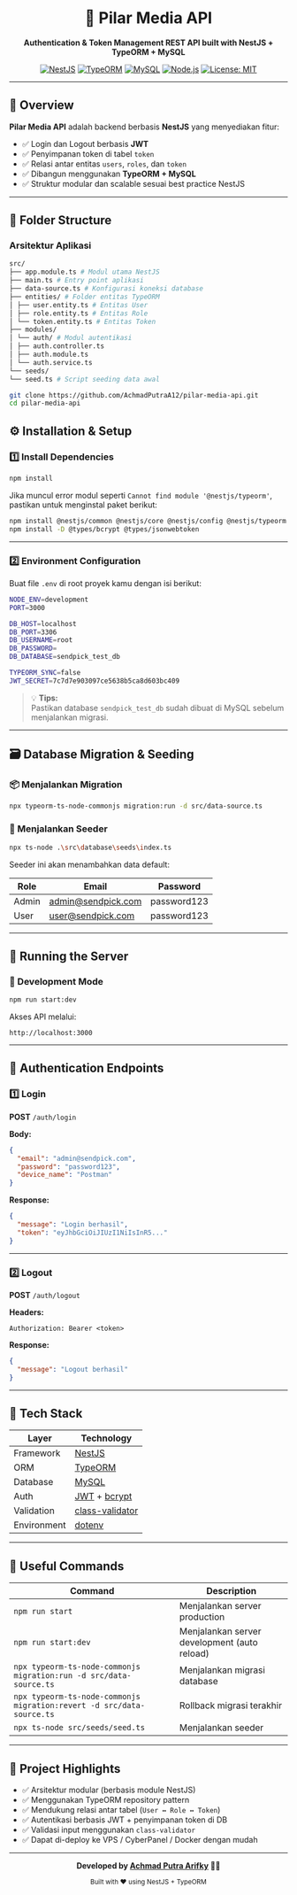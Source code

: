<h1 align="center">🚀 Pilar Media API</h1>

<p align="center">
  <strong>Authentication & Token Management REST API built with NestJS + TypeORM + MySQL</strong>
</p>

<p align="center">
  <a href="https://nestjs.com/" target="_blank"><img src="https://img.shields.io/badge/NestJS-v10.0.0-E0234E?logo=nestjs&logoColor=white" alt="NestJS"></a>
  <a href="https://typeorm.io/" target="_blank"><img src="https://img.shields.io/badge/TypeORM-0.3.x-FF6C37?logo=typeorm&logoColor=white" alt="TypeORM"></a>
  <a href="https://www.mysql.com/" target="_blank"><img src="https://img.shields.io/badge/MySQL-8.0-00758F?logo=mysql&logoColor=white" alt="MySQL"></a>
  <a href="https://www.npmjs.com/" target="_blank"><img src="https://img.shields.io/badge/Node.js-18+-339933?logo=node.js&logoColor=white" alt="Node.js"></a>
  <a href="LICENSE"><img src="https://img.shields.io/badge/License-MIT-blue.svg" alt="License: MIT"></a>
</p>

---

## 🧩 Overview

**Pilar Media API** adalah backend berbasis **NestJS** yang menyediakan fitur:
- ✅ Login dan Logout berbasis **JWT**
- ✅ Penyimpanan token di tabel `token`
- ✅ Relasi antar entitas `users`, `roles`, dan `token`
- ✅ Dibangun menggunakan **TypeORM + MySQL**
- ✅ Struktur modular dan scalable sesuai best practice NestJS

---

## 📂 Folder Structure

### Arsitektur Aplikasi
```bash
src/
├── app.module.ts # Modul utama NestJS
├── main.ts # Entry point aplikasi
├── data-source.ts # Konfigurasi koneksi database
├── entities/ # Folder entitas TypeORM
│ ├── user.entity.ts # Entitas User
│ ├── role.entity.ts # Entitas Role
│ └── token.entity.ts # Entitas Token
├── modules/
│ └── auth/ # Modul autentikasi
│ ├── auth.controller.ts
│ ├── auth.module.ts
│ └── auth.service.ts
└── seeds/
└── seed.ts # Script seeding data awal
```

```bash
git clone https://github.com/AchmadPutraA12/pilar-media-api.git
cd pilar-media-api
```

## ⚙️ Installation & Setup

### 1️⃣ Install Dependencies

```bash
npm install
```

Jika muncul error modul seperti `Cannot find module '@nestjs/typeorm'`, pastikan untuk menginstal paket berikut:

```bash
npm install @nestjs/common @nestjs/core @nestjs/config @nestjs/typeorm typeorm mysql2 bcrypt jsonwebtoken class-validator class-transformer
npm install -D @types/bcrypt @types/jsonwebtoken
```

---

### 2️⃣ Environment Configuration

Buat file `.env` di root proyek kamu dengan isi berikut:

```bash
NODE_ENV=development
PORT=3000

DB_HOST=localhost
DB_PORT=3306
DB_USERNAME=root
DB_PASSWORD=
DB_DATABASE=sendpick_test_db

TYPEORM_SYNC=false
JWT_SECRET=7c7d7e903097ce5638b5ca8d603bc409
```

> 💡 **Tips:**  
> Pastikan database `sendpick_test_db` sudah dibuat di MySQL sebelum menjalankan migrasi.

---

## 🗃️ Database Migration & Seeding

### 📦 Menjalankan Migration

```bash
npx typeorm-ts-node-commonjs migration:run -d src/data-source.ts
```

### 🌱 Menjalankan Seeder

```bash
npx ts-node .\src\database\seeds\index.ts
```

Seeder ini akan menambahkan data default:

| Role  | Email              | Password    |
|--------|--------------------|--------------|
| Admin  | admin@sendpick.com | password123  |
| User   | user@sendpick.com  | password123  |

---

## 🧪 Running the Server

### 🚀 Development Mode

```bash
npm run start:dev
```

Akses API melalui:
```
http://localhost:3000
```

---

## 🔐 Authentication Endpoints

### 1️⃣ Login
**POST** `/auth/login`

**Body:**
```json
{
  "email": "admin@sendpick.com",
  "password": "password123",
  "device_name": "Postman"
}
```

**Response:**
```json
{
  "message": "Login berhasil",
  "token": "eyJhbGciOiJIUzI1NiIsInR5..."
}
```

---

### 2️⃣ Logout
**POST** `/auth/logout`

**Headers:**
```
Authorization: Bearer <token>
```

**Response:**
```json
{
  "message": "Logout berhasil"
}
```

---

## 🧩 Tech Stack

| Layer | Technology |
|-------|-------------|
| Framework | [NestJS](https://nestjs.com/) |
| ORM | [TypeORM](https://typeorm.io/) |
| Database | [MySQL](https://www.mysql.com/) |
| Auth | [JWT](https://jwt.io/) + [bcrypt](https://www.npmjs.com/package/bcrypt) |
| Validation | [class-validator](https://github.com/typestack/class-validator) |
| Environment | [dotenv](https://www.npmjs.com/package/dotenv) |

---

## 🧰 Useful Commands

| Command | Description |
|----------|-------------|
| `npm run start` | Menjalankan server production |
| `npm run start:dev` | Menjalankan server development (auto reload) |
| `npx typeorm-ts-node-commonjs migration:run -d src/data-source.ts` | Menjalankan migrasi database |
| `npx typeorm-ts-node-commonjs migration:revert -d src/data-source.ts` | Rollback migrasi terakhir |
| `npx ts-node src/seeds/seed.ts` | Menjalankan seeder |

---

## 🧠 Project Highlights

- ✅ Arsitektur modular (berbasis module NestJS)
- ✅ Menggunakan TypeORM repository pattern
- ✅ Mendukung relasi antar tabel (`User ↔ Role ↔ Token`)
- ✅ Autentikasi berbasis JWT + penyimpanan token di DB
- ✅ Validasi input menggunakan `class-validator`
- ✅ Dapat di-deploy ke VPS / CyberPanel / Docker dengan mudah

---

<p align="center">
  <b>Developed by <a href="https://github.com/AchmadPutraA12" target="_blank">Achmad Putra Arifky</a> 🧑‍💻</b>
</p>

<p align="center">
  <sub>Built with ❤️ using NestJS + TypeORM</sub>
</p>
